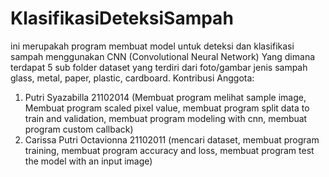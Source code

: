 # KlasifikasiDeteksiSampah
ini merupakah program membuat model untuk deteksi dan klasifikasi sampah menggunakan CNN (Convolutional Neural Network)
Yang dimana terdapat 5 sub folder dataset yang terdiri dari foto/gambar jenis sampah glass, metal, paper, plastic, cardboard.
Kontribusi Anggota:
1. Putri Syazabilla 21102014 (Membuat program melihat sample image, Membuat program scaled pixel value, membuat program split data to train and validation, membuat program modeling with cnn, membuat program custom callback)
2. Carissa Putri Octavionna 21102011 (mencari dataset, membuat program training, membuat program accuracy and loss, membuat program test the model with an input image)
